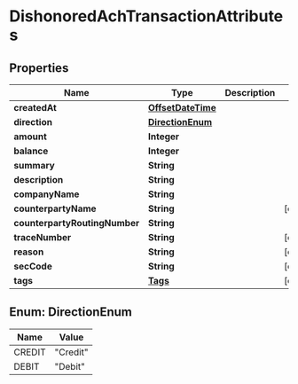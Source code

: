 # DishonoredAchTransactionAttributes

## Properties
Name | Type | Description | Notes
------------ | ------------- | ------------- | -------------
**createdAt** | [**OffsetDateTime**](OffsetDateTime.md) |  | 
**direction** | [**DirectionEnum**](#DirectionEnum) |  | 
**amount** | **Integer** |  | 
**balance** | **Integer** |  | 
**summary** | **String** |  | 
**description** | **String** |  | 
**companyName** | **String** |  | 
**counterpartyName** | **String** |  |  [optional]
**counterpartyRoutingNumber** | **String** |  | 
**traceNumber** | **String** |  |  [optional]
**reason** | **String** |  |  [optional]
**secCode** | **String** |  |  [optional]
**tags** | [**Tags**](Tags.md) |  |  [optional]

<a name="DirectionEnum"></a>
## Enum: DirectionEnum
Name | Value
---- | -----
CREDIT | &quot;Credit&quot;
DEBIT | &quot;Debit&quot;
